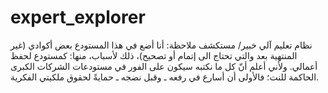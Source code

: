 # expert_explorer
نظام تعليم آلي خبير/ مستكشف
ملاحظة:
أنا أضع في هذا المستودع بعض أكوادي (غير المنتهية بعد والتي تحتاج الى إتمام أو تصحيح)، ذلك ﻷسباب، منها:
كمستودع لحفظ أعمالي.
وﻷني أعلم أنّ كل ما نكتبه سيكون على الفور في مستودعات الشركات الكبرى الحاكمة للنت؛ فالأولى أن أسارع في رفعه ـ وقبل نضجه ـ حمايةً لحقوق ملكيتي الفكرية.
